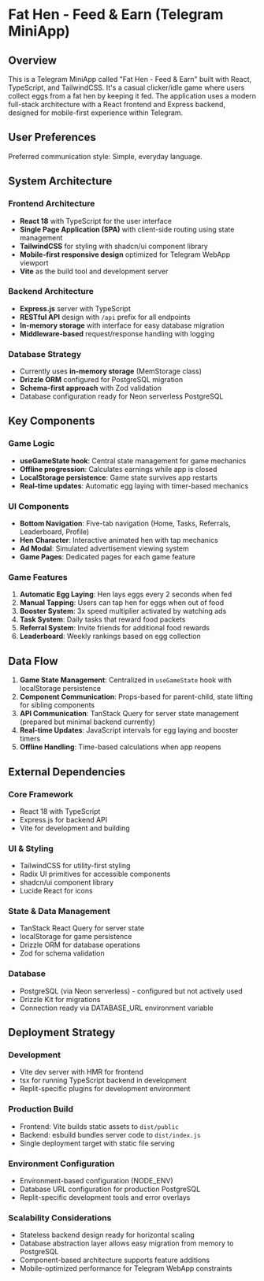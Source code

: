 # Fat Hen - Feed & Earn (Telegram MiniApp)

## Overview

This is a Telegram MiniApp called "Fat Hen - Feed & Earn" built with React, TypeScript, and TailwindCSS. It's a casual clicker/idle game where users collect eggs from a fat hen by keeping it fed. The application uses a modern full-stack architecture with a React frontend and Express backend, designed for mobile-first experience within Telegram.

## User Preferences

Preferred communication style: Simple, everyday language.

## System Architecture

### Frontend Architecture
- **React 18** with TypeScript for the user interface
- **Single Page Application (SPA)** with client-side routing using state management
- **TailwindCSS** for styling with shadcn/ui component library
- **Mobile-first responsive design** optimized for Telegram WebApp viewport
- **Vite** as the build tool and development server

### Backend Architecture
- **Express.js** server with TypeScript
- **RESTful API** design with `/api` prefix for all endpoints
- **In-memory storage** with interface for easy database migration
- **Middleware-based** request/response handling with logging

### Database Strategy
- Currently uses **in-memory storage** (MemStorage class)
- **Drizzle ORM** configured for PostgreSQL migration
- **Schema-first approach** with Zod validation
- Database configuration ready for Neon serverless PostgreSQL

## Key Components

### Game Logic
- **useGameState hook**: Central state management for game mechanics
- **Offline progression**: Calculates earnings while app is closed
- **LocalStorage persistence**: Game state survives app restarts
- **Real-time updates**: Automatic egg laying with timer-based mechanics

### UI Components
- **Bottom Navigation**: Five-tab navigation (Home, Tasks, Referrals, Leaderboard, Profile)
- **Hen Character**: Interactive animated hen with tap mechanics
- **Ad Modal**: Simulated advertisement viewing system
- **Game Pages**: Dedicated pages for each game feature

### Game Features
1. **Automatic Egg Laying**: Hen lays eggs every 2 seconds when fed
2. **Manual Tapping**: Users can tap hen for eggs when out of food
3. **Booster System**: 3x speed multiplier activated by watching ads
4. **Task System**: Daily tasks that reward food packets
5. **Referral System**: Invite friends for additional food rewards
6. **Leaderboard**: Weekly rankings based on egg collection

## Data Flow

1. **Game State Management**: Centralized in `useGameState` hook with localStorage persistence
2. **Component Communication**: Props-based for parent-child, state lifting for sibling components
3. **API Communication**: TanStack Query for server state management (prepared but minimal backend currently)
4. **Real-time Updates**: JavaScript intervals for egg laying and booster timers
5. **Offline Handling**: Time-based calculations when app reopens

## External Dependencies

### Core Framework
- React 18 with TypeScript
- Express.js for backend API
- Vite for development and building

### UI & Styling
- TailwindCSS for utility-first styling
- Radix UI primitives for accessible components
- shadcn/ui component library
- Lucide React for icons

### State & Data Management
- TanStack React Query for server state
- localStorage for game persistence
- Drizzle ORM for database operations
- Zod for schema validation

### Database
- PostgreSQL (via Neon serverless) - configured but not actively used
- Drizzle Kit for migrations
- Connection ready via DATABASE_URL environment variable

## Deployment Strategy

### Development
- Vite dev server with HMR for frontend
- tsx for running TypeScript backend in development
- Replit-specific plugins for development environment

### Production Build
- Frontend: Vite builds static assets to `dist/public`
- Backend: esbuild bundles server code to `dist/index.js`
- Single deployment target with static file serving

### Environment Configuration
- Environment-based configuration (NODE_ENV)
- Database URL configuration for production PostgreSQL
- Replit-specific development tools and error overlays

### Scalability Considerations
- Stateless backend design ready for horizontal scaling
- Database abstraction layer allows easy migration from memory to PostgreSQL
- Component-based architecture supports feature additions
- Mobile-optimized performance for Telegram WebApp constraints